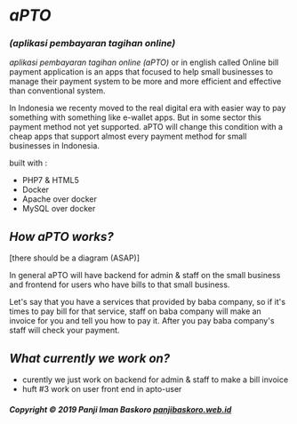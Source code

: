 # <strong><em>aPTO</em></strong>
### <strong><em>(aplikasi pembayaran tagihan online)</em></strong>

<em>aplikasi pembayaran tagihan online (aPTO)</em> or in english called Online bill payment application is an apps that focused to help small businesses to manage their payment system to be more and more efficient and effective than conventional system.

In Indonesia we recenty moved to the  real digital era with easier way to pay something with something like e-wallet apps. But in some sector this payment method not yet supported. aPTO will change this condition with a cheap apps that support almost every payment method for small businesses in Indonesia.

built with :
- PHP7 & HTML5
- Docker
- Apache over docker
- MySQL over docker

## <strong><em>How aPTO works?</em></strong>

[there should be a diagram (ASAP)]

In general aPTO will have backend for admin & staff on the small business and frontend for users who have bills to that small business.

Let's say that you have a services that provided by baba company, so if it's  times to pay bill for that service, staff on baba company will make an invoice for you and tell you how to pay it. After you pay baba company's staff will check your payment.

## <strong><em>What currently we work on?</em></strong>
 - curently we just work on backend for admin & staff to make a bill invoice
 - huft #3 work on user front end in apto-user
##### Copyright &copy; 2019 Panji Iman Baskoro [**panjibaskoro.web.id**](https://panjibaskoro.web.id/)